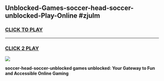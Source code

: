 
## Unblocked-Games-soccer-head-soccer-unblocked-Play-Online #zjulm
<h3>
<a href="https://news.freeplayer.one?title=soccer-head-soccer-unblocked&ref=3">CLICK TO PLAY</a></h3>
<hr>

<h3>
<a href="https://news.freeplayer.one?title=soccer-head-soccer-unblocked&ref=3">CLICK 2 PLAY</a>
  
</h3>

<a href="https://news.freeplayer.one?title=soccer-head-soccer-unblocked&ref=3"><img src="https://clearcache.store/games.png"></a>


**soccer-head-soccer-unblocked games unblocked: Your Gateway to Fun and Accessible Online Gaming**
